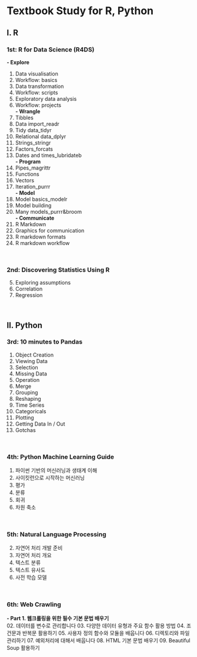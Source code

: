 # Textbook Study for R, Python
## Ⅰ. R
### 1st: R for Data Science (R4DS)

**- Explore**  
01. Data visualisation  
02. Workflow: basics  
03. Data transformation  
04. Workflow: scripts  
05. Exploratory data analysis  
06. Workflow: projects  
**- Wrangle**  
07. Tibbles  
08. Data import_readr  
09. Tidy data_tidyr  
10. Relational data_dplyr  
11. Strings_stringr  
12. Factors_forcats  
13. Dates and times_lubridateb  
**- Program**  
14. Pipes_magrittr  
15. Functions  
16. Vectors  
17. Iteration_purrr  
**- Model**  
18. Model basics_modelr  
19. Model building  
20. Many models_purrr&broom  
**- Communicate**  
21. R Markdown  
22. Graphics for communication  
23. R markdown formats  
24. R markdown workflow  

</br>

### 2nd: Discovering Statistics Using R  

05. Exploring assumptions  
06. Correlation  
07. Regression  

</br>

## Ⅱ. Python
### 3rd: 10 minutes to Pandas  

01. Object Creation  
02. Viewing Data  
03. Selection  
04. Missing Data  
05. Operation  
06. Merge  
07. Grouping  
08. Reshaping  
09. Time Series  
10. Categoricals  
11. Plotting  
12. Getting Data In / Out  
13. Gotchas  

</br>

### 4th: Python Machine Learning Guide

01. 파이썬 기반의 머신러닝과 생태계 이해  
02. 사이킷런으로 시작하는 머신러닝  
03. 평가  
04. 분류  
05. 회귀  
06. 차원 축소  

</br>

### 5th: Natural Language Processing

02. 자연어 처리 개발 준비
03. 자연어 처리 개요
04. 텍스트 분류
05. 텍스트 유사도
07. 사전 학습 모델

<br>

### 6th: Web Crawling

**- Part 1. 웹크롤링을 위한 필수 기본 문법 배우기**  
02. 데이터를 변수로 관리합니다
03. 다양한 데이터 유형과 주요 함수 활용 방법
04. 조건문과 반복문 활용하기
05. 사용자 정의 함수와 모듈을 배웁니다
06. 디렉토리와 파일 관리하기
07. 예외처리에 대해서 배웁니다
08. HTML 기본 문법 배우기
09. Beautiful Soup 활용하기
